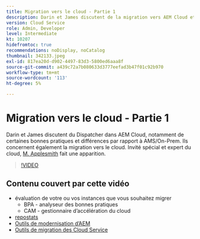 ```yaml
---
title: Migration vers le cloud - Partie 1
description: Darin et James discutent de la migration vers AEM Cloud et font la démonstration de certaines techniques et bonnes pratiques.
version: Cloud Service
role: Admin, Developer
level: Intermediate
kt: 10207
hidefromtoc: true
recommendations: noDisplay, noCatalog
thumbnail: 342133.jpeg
exl-id: 817ea20d-d902-4497-83d3-5800ed6aaa8f
source-git-commit: a439c72a7b080633d3777eefad3b47f01c92b970
workflow-type: tm+mt
source-wordcount: '113'
ht-degree: 5%

---
```


# Migration vers le cloud - Partie 1

Darin et James discutent du Dispatcher dans AEM Cloud, notamment de certaines bonnes pratiques et différences par rapport à AMS/On-Prem. Ils concernent également la migration vers le cloud. Invité spécial et expert du cloud, [M. Applesmith](https://twitter.com/DrApplesmith) fait une apparition.

>[!VIDEO](https://video.tv.adobe.com/v/342133?quality=12&learn=on)

## Contenu couvert par cette vidéo

+ évaluation de votre ou vos instances que vous souhaitez migrer
   + BPA - analyseur des bonnes pratiques
   + CAM - gestionnaire d’accélération du cloud
+ [repostats](https://github.com/chetanmeh/oak-console-scripts/tree/master/src/main/groovy/repostats)
+ [Outils de modernisation d’AEM](https://opensource.adobe.com/aem-modernize-tools/)
+ [Outils de migration des Cloud Service](https://github.com/adobe/aem-cloud-service-source-migration)
